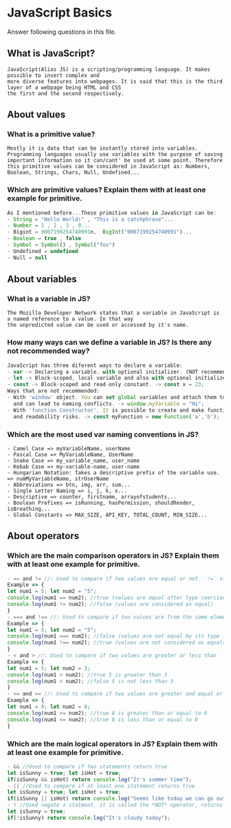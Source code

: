# JavaScript Basics

Answer following questions in this file.

## What is JavaScript?

```
JavaScript(Alias JS) is a scripting/programming language. It makes possible to insert complex and
more diverse features into webpages. It is said that this is the third layer of a webpage being HTML and CSS
the first and the second respectively. 
```

## About values

### What is a primitive value?

```
Mostly it is data that can be instantly stored into variables. Programming languages usually use variables with the purpose of saving important information so it can/cant' be used at some point. Therefore this primitive values can be considered in JavaScript as: Numbers, Boolean, Strings, Chars, Null, Undefined...
```

### Which are primitive values? Explain them with at least one example for primitive.

```js
As I mentioned before...These primitive values in JavaScript can be: 
- String = "Hello World!" , "This is a catchphrase"...
- Number = 1 , 2 , 3 , 8...
- Bigint = 9007199254740991n,  BigInt("9007199254740991")...
- Boolean = true , false
- Symbol = Symbol() , Symbol("foo")
- Undefined = undefined
- Null = null
```

## About variables

### What is a variable in JS?

```
The Mozilla Developer Network states that a variable in JavaScript is a named reference to a value. In that way
the unpredicted value can be used or accessed by it's name. 
```

### How many ways can we define a variable in JS? Is there any not recommended way?

```js
JavaScript has three diferent ways to declare a variable: 
- var -> Declaring a variable, with optional initializer. (NOT recommended)
- let -> Block-scoped, local variable and also with optional initializer. -> let y = "Hi";
- const -> Block-scoped and read-only constant. -> const x = 23;
Ways that are not recommended:
- With 'window' object. You can set global variables and attach them to the window. Pollutes global namespace 
  and can lead to naming conflicts. -> window.myVariable = "Hi";
- With 'function Constructor'. It is possible to create and make functions that are variable like. Has security
  and readability risks. -> const myFunction = new Function('a','b');

```

### Which are the most used var naming conventions in JS?

```
- Camel Case => myVariableName, userName
- Pascal Case => MyVariableName, UserName
- Snake Case => my_variable_name, user_name
- Kebab Case => my-variable-name, user-name
- Hungarian Notation: Takes a descriptive prefix of the variable use. => numMyVariableName, strUserName
- Abbreviations => btn, img, arr, sum...
- Single Letter Naming => i, j, k, x...
- Descriptive => counter, firstname, arrayofstudents...
- Boolean Prefixes => isRunning, hasPermission, shouldRender, isBreathing...
- Global Constants => MAX_SIZE, API_KEY, TOTAL_COUNT, MIN_SIZE...
```

## About operators

### Which are the main comparison operators in JS? Explain them with at least one example for primitive.

```js
- == and != //: Used to compare if two values are equal or not. `!=` stands for not equal 
Example => {
let num1 = 5; let num2 = "5";
console.log(num1 == num2); //true (values are equal after type coercion -> MDN Statement)
console.log(num1 != num2); //false (values are considered as equal)
}
- === and !== //: Used to compare if two values are from the same elemental type 
Example => {
let num1 = 5; let num2 = "5";
console.log(num1 === num2); //false (values are not equal by its type -> MDN Statement)
console.log(num1 !== num2); //true (values are not considered as equals)
}
- < and > //: Used to compare if two values are greater or less than 
Example => {
let num1 = 5; let num2 = 3;
console.log(num1 > num2); //true 5 is greater than 3
console.log(num1 < num2); //false 5 is not less than 3
}
- <= and >= //: Used to compare if two values are greater and equal or lesser and equal. 
Example => {
let num1 = 8; let num2 = 8;
console.log(num1 >= num2); //true 8 is greater than or equal to 8
console.log(num1 <= num2); //true 8 is less than or equal to 8
}
```

### Which are the main logical operators in JS? Explain them with at least one example for primitive.

```js
- && //Used to compare if two statements return true 
let isSunny = true; let isHot = true;
if(isSunny && isHot) return console.log("It's summer time"); 
- || //Used to compare if at least one statement returns true 
let isSunny = true; let isHot = true;
if(isSunny || isHot) return console.log("Seems like today we can go outside a bit"); 
- ! //Used negate a statment, it is called the *NOT* operator, returns true if operand is false and false if its true
let isSunny = true;
if(!isSunny) return console.log("It's cloudy today"); 
```
